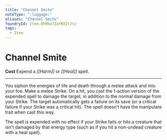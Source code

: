 ```yaml
---
title: "Channel Smite"
noteType: ":luggage:"
aliases: "Channel Smite"
foundryId: Item.0hMko7ZaYRXItJtz
tags:
  - Item
---
```


# Channel Smite

**Cost** Expend a _[[Harm]]_ or _[[Heal]]_ spell.

* * *

You siphon the energies of life and death through a melee attack and into your foe. Make a melee Strike. On a hit, you cast the 1-action version of the expended spell to damage the target, in addition to the normal damage from your Strike. The target automatically gets a failure on its save (or a critical failure if your Strike was a critical hit). The spell doesn't have the manipulate trait when cast this way.

The spell is expended with no effect if your Strike fails or hits a creature that isn't damaged by that energy type (such as if you hit a non-undead creature with a heal spell).
